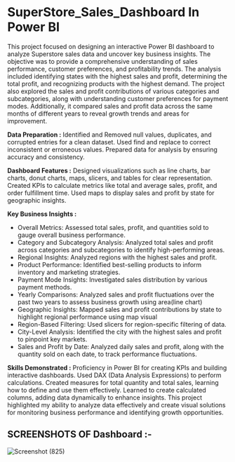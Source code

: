 # SuperStore_Sales_Dashboard In Power BI

This project focused on designing an interactive Power BI dashboard to analyze Superstore sales data and uncover key business insights. The objective was to provide a comprehensive understanding of sales performance, customer preferences, and profitability trends.
The analysis included identifying states with the highest sales and profit, determining the total profit, and recognizing products with the highest demand. The project also explored the sales and profit contributions of various categories and subcategories, along with understanding customer preferences for payment modes. Additionally, it compared sales and profit data across the same months of different years to reveal growth trends and areas for improvement.

**Data Preparation :**
Identified and Removed null values, duplicates, and corrupted entries for a clean dataset.
Used find and replace to correct inconsistent or erroneous values.
Prepared data for analysis by ensuring accuracy and consistency.

**Dashboard Features :**
Designed visualizations such as line charts, bar charts, donut charts, maps, slicers, and tables for clear representation.
Created KPIs to calculate metrics like total and average sales, profit, and order fulfillment time.
Used maps to display sales and profit by state for geographic insights.

**Key Business Insights :**  
- Overall Metrics: Assessed total sales, profit, and quantities sold to gauge overall business performance.<br>
- Category and Subcategory Analysis: Analyzed total sales and profit across categories and subcategories to identify high-performing areas.  
- Regional Insights: Analyzed regions with the highest sales and profit.  
- Product Performance: Identified best-selling products to inform inventory and marketing strategies.  
- Payment Mode Insights: Investigated sales distribution by various payment methods.  
- Yearly Comparisons: Analyzed sales and profit fluctuations over the past two years to assess business growth using area(line chart)  
- Geographic Insights: Mapped sales and profit contributions by state to highlight regional performance using map visual  
- Region-Based Filtering: Used slicers for region-specific filtering of data.  
- City-Level Analysis: Identified the city with the highest sales and profit to pinpoint key markets.  
- Sales and Profit by Date: Analyzed daily sales and profit, along with the quantity sold on each date, to track performance fluctuations.  

**Skills Demonstrated :**
Proficiency in Power BI for creating KPIs and building interactive dashboards.
Used DAX (Data Analysis Expressions) to perform calculations.
Created measures for total quantity and total sales, learning how to define and use them effectively.
Learned to create calculated columns, adding data dynamically to enhance insights.
This project highlighted my ability to analyze data effectively and create visual solutions for monitoring business performance and identifying growth opportunities.

## SCREENSHOTS OF Dashboard :-

![Screenshot (825)](https://github.com/user-attachments/assets/945adebb-35ec-4dc3-9a99-de71bd8f922f)
